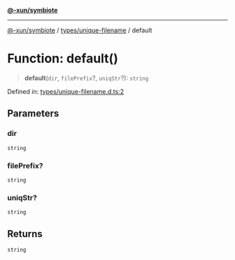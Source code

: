 [**@-xun/symbiote**](../../../README.md)

***

[@-xun/symbiote](../../../README.md) / [types/unique-filename](../README.md) / default

# Function: default()

> **default**(`dir`, `filePrefix`?, `uniqStr`?): `string`

Defined in: [types/unique-filename.d.ts:2](https://github.com/Xunnamius/symbiote/blob/d83dccf3f06ef592d9b9bfba8a64236063675ad1/types/unique-filename.d.ts#L2)

## Parameters

### dir

`string`

### filePrefix?

`string`

### uniqStr?

`string`

## Returns

`string`
